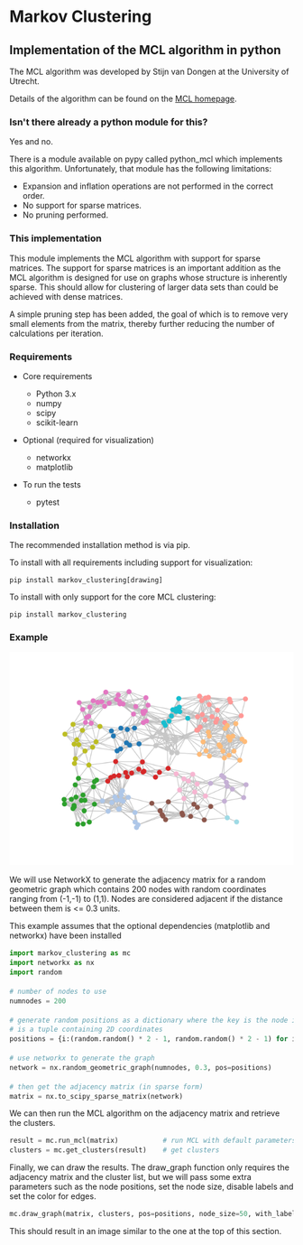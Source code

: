# Markov Clustering

## Implementation of the MCL algorithm in python

The MCL algorithm was developed by Stijn van Dongen at the University of Utrecht.

Details of the algorithm can be found on the [MCL homepage](https://micans.org/mcl/).

### Isn't there already a python module for this?

Yes and no.

There is a module available on pypy called python_mcl which implements this algorithm.
Unfortunately, that module has the following limitations:
- Expansion and inflation operations are not performed in the correct order.
- No support for sparse matrices.
- No pruning performed.

### This implementation

This module implements the MCL algorithm with support for sparse matrices. The support for sparse
matrices is an important addition as the MCL algorithm is designed for use on graphs whose structure
is inherently sparse. This should allow for clustering of larger data sets than could be achieved
with dense matrices.

A simple pruning step has been added, the goal of which is to remove very small elements from the
matrix, thereby further reducing the number of calculations per iteration.


### Requirements

- Core requirements
  - Python 3.x
  - numpy
  - scipy
  - scikit-learn

- Optional (required for visualization)
  - networkx
  - matplotlib 

- To run the tests
  - pytest


### Installation

The recommended installation method is via pip.

To install with all requirements including support for visualization:  
```
pip install markov_clustering[drawing]
```

To install with only support for the core MCL clustering:  
```
pip install markov_clustering
```


### Example

![example visualization](/static/example.png)

We will use NetworkX to generate the adjacency matrix for a random geometric graph which contains 200 nodes
with random coordinates ranging from (-1,-1) to (1,1). Nodes are considered adjacent if the distance between 
them is <= 0.3 units.  

This example assumes that the optional dependencies (matplotlib and networkx) have been installed

```python
import markov_clustering as mc
import networkx as nx
import random

# number of nodes to use
numnodes = 200

# generate random positions as a dictionary where the key is the node id and the value
# is a tuple containing 2D coordinates
positions = {i:(random.random() * 2 - 1, random.random() * 2 - 1) for i in range(numnodes)}

# use networkx to generate the graph
network = nx.random_geometric_graph(numnodes, 0.3, pos=positions)

# then get the adjacency matrix (in sparse form)
matrix = nx.to_scipy_sparse_matrix(network)
```

We can then run the MCL algorithm on the adjacency matrix and retrieve the clusters.
```python
result = mc.run_mcl(matrix)           # run MCL with default parameters
clusters = mc.get_clusters(result)    # get clusters
```

Finally, we can draw the results. The draw_graph function only requires the adjacency matrix and the 
cluster list, but we will pass some extra parameters such as the node positions, set the node size,
disable labels and set the color for edges.
```python
mc.draw_graph(matrix, clusters, pos=positions, node_size=50, with_labels=False, edge_color="silver")
```
This should result in an image similar to the one at the top of this section.  
